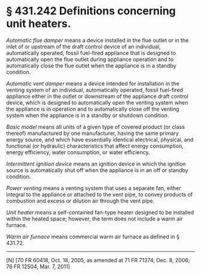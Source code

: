 # § 431.242   Definitions concerning unit heaters.

*Automatic flue damper* means a device installed in the flue outlet or in the inlet of or upstream of the draft control device of an individual, automatically operated, fossil fuel-fired appliance that is designed to automatically open the flue outlet during appliance operation and to automatically close the flue outlet when the appliance is in a standby condition.


*Automatic vent damper* means a device intended for installation in the venting system of an individual, automatically operated, fossil fuel-fired appliance either in the outlet or downstream of the appliance draft control device, which is designed to automatically open the venting system when the appliance is in operation and to automatically close off the venting system when the appliance is in a standby or shutdown condition.


*Basic model* means all units of a given type of covered product (or class thereof) manufactured by one manufacturer, having the same primary energy source, and which have essentially identical electrical, physical, and functional (or hydraulic) characteristics that affect energy consumption, energy efficiency, water consumption, or water efficiency.


*Intermittent ignition device* means an ignition device in which the ignition source is automatically shut off when the appliance is in an off or standby condition.


*Power venting* means a venting system that uses a separate fan, either integral to the appliance or attached to the vent pipe, to convey products of combustion and excess or dilution air through the vent pipe. 


*Unit heater* means a self-contained fan-type heater designed to be installed within the heated space; however, the term does not include a warm air furnace.


*Warm air furnace* means commercial warm air furnace as defined in § 431.72. 



---

[N] [70 FR 60418, Oct. 18, 2005, as amended at 71 FR 71374, Dec. 8, 2006; 76 FR 12504, Mar. 7, 2011]




